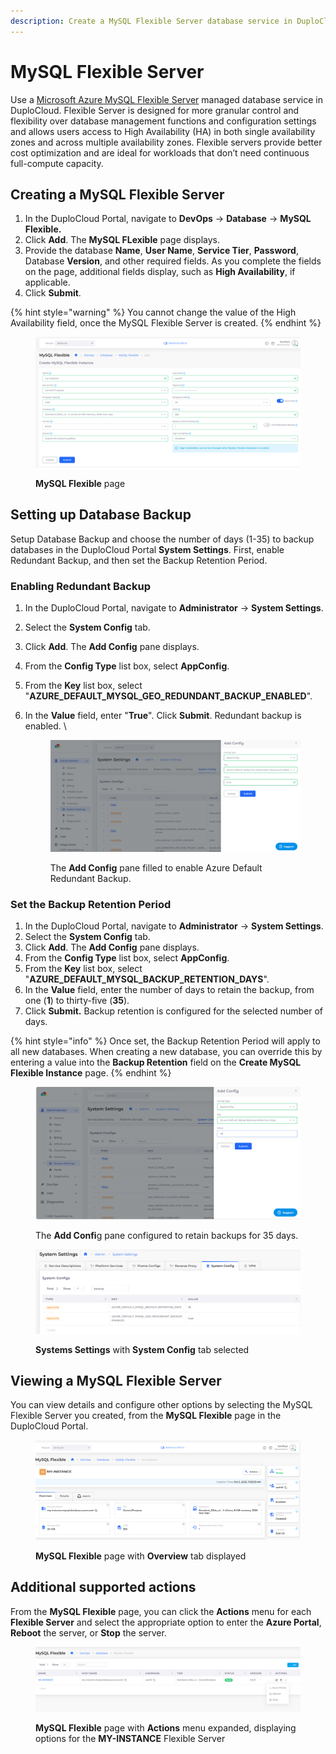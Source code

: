 ```yaml
---
description: Create a MySQL Flexible Server database service in DuploCloud
---
```


# MySQL Flexible Server

Use a [Microsoft Azure MySQL Flexible Server](https://learn.microsoft.com/en-us/azure/mysql/flexible-server/overview) managed database service in DuploCloud. Flexible Server is designed for more granular control and flexibility over database management functions and configuration settings and allows users access to High Availability (HA) in both single availability zones and across multiple availability zones. Flexible servers provide better cost optimization and are ideal for workloads that don’t need continuous full-compute capacity.

## Creating a MySQL Flexible Server

1. In the DuploCloud Portal, navigate to **DevOps** -> **Database** -> **MySQL Flexible.**
2. Click **Add**. The **MySQL FLexible** page displays.
3. Provide the database **Name**, **User Name**, **Service Tier**, **Password**, Database **Version**, and other required fields. As you complete the fields on the page, additional fields display, such as **High Availability**, if applicable.
4. Click **Submit**.

{% hint style="warning" %}
You cannot change the value of the High Availability field, once the MySQL Flexible Server is created.
{% endhint %}

<div align="left">

<figure><img src="../../../.gitbook/assets/Flex1.png" alt=""><figcaption><p><strong>MySQL Flexible</strong> page</p></figcaption></figure>

</div>

## Setting up Database Backup

Setup Database Backup and choose the number of days (1-35) to backup databases in the DuploCloud Portal **System Settings**. First, enable Redundant Backup, and then set the Backup Retention Period.

### Enabling Redundant Backup

1. In the DuploCloud Portal, navigate to **Administrator** -> **System Settings**.
2. Select the **System Config** tab.
3. Click **Add**. The **Add Config** pane displays.
4. From the **Config Type** list box, select **AppConfig**.
5. From the **Key** list box, select "**AZURE\_DEFAULT\_MYSQL\_GEO\_REDUNDANT\_BACKUP\_ENABLED**".
6.  In the **Value** field, enter "**True**". Click **Submit**. Redundant backup is enabled. \


    <div align="left">

    <figure><img src="../../../.gitbook/assets/Screenshot (249) (1).png" alt=""><figcaption><p>The <strong>Add Config</strong> pane filled to enable Azure Default Redundant Backup. </p></figcaption></figure>

    </div>

### Set the Backup Retention Period

1. In the DuploCloud Portal, navigate to **Administrator** -> **System Settings**.
2. Select the **System Config** tab.
3. Click **Add**. The **Add Config** pane displays.
4. From the **Config Type** list box, select **AppConfig**.
5. From the **Key** list box, select "**AZURE\_DEFAULT\_MYSQL\_BACKUP\_RETENTION\_DAYS**".
6. In the **Value** field, enter the number of days to retain the backup, from one (**1**) to thirty-five (**35**).&#x20;
7. Click **Submit.** Backup retention is configured for the selected number of days.

{% hint style="info" %}
Once set, the Backup Retention Period will apply to all new databases. When creating a new database, you can override this by entering a value into the **Backup Retention** field on the **Create MySQL Flexible Instance** page.
{% endhint %}

<div align="left">

<figure><img src="../../../.gitbook/assets/Screenshot (236).png" alt=""><figcaption><p>The <strong>Add Confi</strong>g pane configured to retain backups for 35 days. </p></figcaption></figure>

</div>



<div align="left">

<figure><img src="../../../.gitbook/assets/new image.png" alt=""><figcaption><p><strong>Systems Settings</strong> with <strong>System Config</strong> tab selected</p></figcaption></figure>

</div>

## Viewing a MySQL Flexible Server

You can view details and configure other options by selecting the MySQL Flexible Server you created, from the **MySQL Flexible** page in the DuploCloud Portal.

<figure><img src="../../../.gitbook/assets/Flex2.png" alt=""><figcaption><p><strong>MySQL Flexible</strong> page with <strong>Overview</strong> tab displayed</p></figcaption></figure>

## Additional supported actions

From the **MySQL Flexible** page, you can click the **Actions** menu for each **Flexible Server** and select the appropriate option to enter the **Azure Portal**, **Reboot** the server, or **Stop** the server.

<div align="left">

<figure><img src="../../../.gitbook/assets/Flex3.png" alt=""><figcaption><p><strong>MySQL Flexible</strong> page with <strong>Actions</strong> menu expanded, displaying options for the <strong>MY-INSTANCE</strong> Flexible Server</p></figcaption></figure>

</div>
